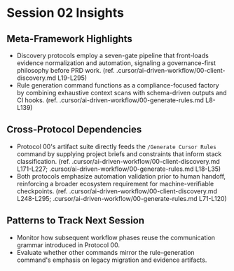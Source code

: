# Session 02 Insights

## Meta-Framework Highlights
- Discovery protocols employ a seven-gate pipeline that front-loads evidence normalization and automation, signaling a governance-first philosophy before PRD work. (ref. .cursor/ai-driven-workflow/00-client-discovery.md L19-L295)
- Rule generation command functions as a compliance-focused factory by combining exhaustive context scans with schema-driven outputs and CI hooks. (ref. .cursor/ai-driven-workflow/00-generate-rules.md L8-L139)

## Cross-Protocol Dependencies
- Protocol 00's artifact suite directly feeds the `/Generate Cursor Rules` command by supplying project briefs and constraints that inform stack classification. (ref. .cursor/ai-driven-workflow/00-client-discovery.md L171-L227; .cursor/ai-driven-workflow/00-generate-rules.md L18-L35)
- Both protocols emphasize automation validation prior to human handoff, reinforcing a broader ecosystem requirement for machine-verifiable checkpoints. (ref. .cursor/ai-driven-workflow/00-client-discovery.md L248-L295; .cursor/ai-driven-workflow/00-generate-rules.md L71-L120)

## Patterns to Track Next Session
- Monitor how subsequent workflow phases reuse the communication grammar introduced in Protocol 00.
- Evaluate whether other commands mirror the rule-generation command's emphasis on legacy migration and evidence artifacts.
